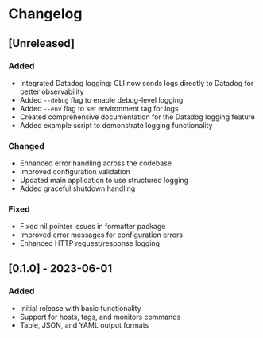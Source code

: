 # Changelog

## [Unreleased]

### Added
- Integrated Datadog logging: CLI now sends logs directly to Datadog for better observability
- Added `--debug` flag to enable debug-level logging
- Added `--env` flag to set environment tag for logs
- Created comprehensive documentation for the Datadog logging feature
- Added example script to demonstrate logging functionality

### Changed
- Enhanced error handling across the codebase
- Improved configuration validation
- Updated main application to use structured logging
- Added graceful shutdown handling

### Fixed
- Fixed nil pointer issues in formatter package
- Improved error messages for configuration errors
- Enhanced HTTP request/response logging

## [0.1.0] - 2023-06-01

### Added
- Initial release with basic functionality
- Support for hosts, tags, and monitors commands
- Table, JSON, and YAML output formats 